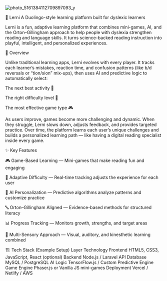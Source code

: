 
![photo_5161384112709897093_y](https://github.com/user-attachments/assets/e7925971-96de-4081-9569-803993658d7b)

🧠 Lerni
A Duolingo-style learning platform built for dyslexic learners

Lerni is a fun, adaptive learning platform that combines mini-games, AI, and the Orton–Gillingham approach to help people with dyslexia strengthen reading and language skills. It turns science-backed reading instruction into playful, intelligent, and personalized experiences.

🚀 Overview

Unlike traditional learning apps, Lerni evolves with every player.
It tracks each learner’s mistakes, reaction time, and confusion patterns (like b/d reversals or “tion/sion” mix-ups), then uses AI and predictive logic to automatically select:

The next best activity 🎯

The right difficulty level 🧩

The most effective game type 🎮

As users improve, games become more challenging and dynamic.
When they struggle, Lerni slows down, adjusts feedback, and provides targeted practice. Over time, the platform learns each user’s unique challenges and builds a personalized learning path — like having a digital reading specialist inside every game.

✨ Key Features

🎮 Game-Based Learning — Mini-games that make reading fun and engaging

🧩 Adaptive Difficulty — Real-time tracking adjusts the experience for each user

🧠 AI Personalization — Predictive algorithms analyze patterns and customize practice

🔤 Orton–Gillingham Aligned — Evidence-based methods for structured literacy

📊 Progress Tracking — Monitors growth, strengths, and target areas

💬 Multi-Sensory Approach — Visual, auditory, and kinesthetic learning combined

🏗️ Tech Stack (Example Setup)
Layer	Technology
Frontend	HTML5, CSS3, JavaScript, React (optional)
Backend	Node.js / Laravel API
Database	MySQL / PostgreSQL
AI Logic	TensorFlow.js / Custom Predictive Engine
Game Engine	Phaser.js or Vanilla JS mini-games
Deployment	Vercel / Netlify / AWS
